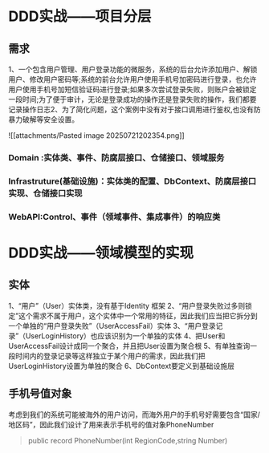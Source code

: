 # DDD实战——项目分层
## 需求
1、一个包含用户管理、用户登录功能的微服务，系统的后台允许添加用户、解锁用户、修改用户密码等;系统的前台允许用户使用手机号加密码进行登录，也允许用户使用手机号加短信验证码进行登录;如果多次尝试登录失败，则账户会被锁定一段时间;为了便于审计，无论是登录成功的操作还是登录失败的操作，我们都要记录操作日志2、为了简化问题，这个案例中没有对于接口调用进行鉴权,也没有防暴力破解等安全设置。

![[attachments/Pasted image 20250721202354.png]]
### Domain :实体类、事件、防腐层接口、仓储接口、领域服务
### Infrastruture(基础设施)：实体类的配置、DbContext、防腐层接口实现、仓储接口实现
### WebAPI:Control、事件（领域事件、集成事件）的响应类


# DDD实战——领域模型的实现
## 实体
1、“用户”（User）实体类，没有基于Identity 框架
2、“用户登录失败过多则锁定”这个需求不属于用户，这个实体中一个常用的特征，因此我们应当把它拆分到一个单独的“用户登录失败”（UserAccessFail）实体
3、“用户登录记录”（UserLoginHistory）也应该识别为一个单独的实体
4、把User和UserAccessFail设计成同一个聚合，并且把User设置为聚合根
5、有单独查询一段时间内的登录记录等这样独立于某个用户的需求，因此我们把UserLoginHistory设置为单独的聚合
6、DbContext要定义到基础设施层

## 手机号值对象
考虑到我们的系统可能被海外的用户访问，而海外用户的手机号好需要包含“国家/地区码”，因此我们设计了用来表示手机号的值对象PhoneNumber
> public record PhoneNumber(int RegionCode,string Number)

